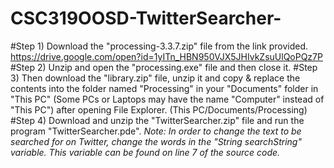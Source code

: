 # CSC319OOSD-TwitterSearcher-
#Step 1) Download the "processing-3.3.7.zip" file  from the link provided.
https://drive.google.com/open?id=1yITn_HBN950VJX5JHIvkZsuUlQoPQz7P
#Step 2) Unzip and open the "processing.exe" file and then close it.
#Step 3) Then download the "library.zip" file, unzip it and copy & replace the contents into the folder named "Processing" in your "Documents" folder in "This PC" (Some PCs or Laptops may have the name "Computer" instead of "This PC") after opening File Explorer. (This PC/Documents/Processing)
#Step 4) Download and unzip the "TwitterSearcher.zip" file and run the program "TwitterSearcher.pde".
*Note: In order to change the text to be searched for on Twitter, change the words in the "String searchString" variable. This variable can be found on line 7 of the source code.*
